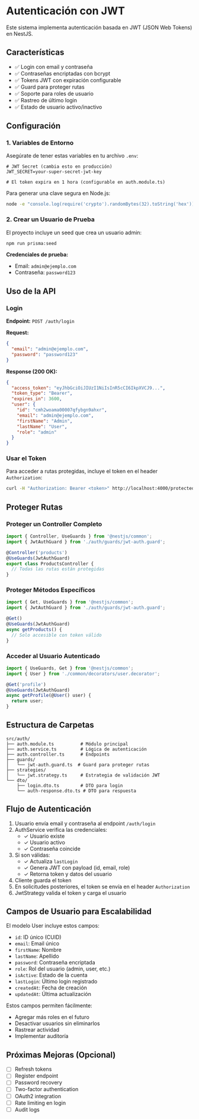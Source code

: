 # Autenticación con JWT

Este sistema implementa autenticación basada en JWT (JSON Web Tokens) en NestJS.

## Características

- ✅ Login con email y contraseña
- ✅ Contraseñas encriptadas con bcrypt
- ✅ Tokens JWT con expiración configurable
- ✅ Guard para proteger rutas
- ✅ Soporte para roles de usuario
- ✅ Rastreo de último login
- ✅ Estado de usuario activo/inactivo

## Configuración

### 1. Variables de Entorno

Asegúrate de tener estas variables en tu archivo `.env`:

```env
# JWT Secret (cambia esto en producción)
JWT_SECRET=your-super-secret-jwt-key

# El token expira en 1 hora (configurable en auth.module.ts)
```

Para generar una clave segura en Node.js:

```bash
node -e "console.log(require('crypto').randomBytes(32).toString('hex'))"
```

### 2. Crear un Usuario de Prueba

El proyecto incluye un seed que crea un usuario admin:

```bash
npm run prisma:seed
```

**Credenciales de prueba:**

- Email: `admin@ejemplo.com`
- Contraseña: `password123`

## Uso de la API

### Login

**Endpoint:** `POST /auth/login`

**Request:**

```json
{
  "email": "admin@ejemplo.com",
  "password": "password123"
}
```

**Response (200 OK):**

```json
{
  "access_token": "eyJhbGciOiJIUzI1NiIsInR5cCI6IkpXVCJ9...",
  "token_type": "Bearer",
  "expires_in": 3600,
  "user": {
    "id": "cmh2woama00007qfybgn9ahxr",
    "email": "admin@ejemplo.com",
    "firstName": "Admin",
    "lastName": "User",
    "role": "admin"
  }
}
```

### Usar el Token

Para acceder a rutas protegidas, incluye el token en el header `Authorization`:

```bash
curl -H "Authorization: Bearer <token>" http://localhost:4000/protected-route
```

## Proteger Rutas

### Proteger un Controller Completo

```typescript
import { Controller, UseGuards } from '@nestjs/common';
import { JwtAuthGuard } from './auth/guards/jwt-auth.guard';

@Controller('products')
@UseGuards(JwtAuthGuard)
export class ProductsController {
  // Todas las rutas están protegidas
}
```

### Proteger Métodos Específicos

```typescript
import { Get, UseGuards } from '@nestjs/common';
import { JwtAuthGuard } from './auth/guards/jwt-auth.guard';

@Get()
@UseGuards(JwtAuthGuard)
async getProducts() {
  // Solo accesible con token válido
}
```

### Acceder al Usuario Autenticado

```typescript
import { UseGuards, Get } from '@nestjs/common';
import { User } from './common/decorators/user.decorator';

@Get('profile')
@UseGuards(JwtAuthGuard)
async getProfile(@User() user) {
  return user;
}
```

## Estructura de Carpetas

```
src/auth/
├── auth.module.ts          # Módulo principal
├── auth.service.ts         # Lógica de autenticación
├── auth.controller.ts      # Endpoints
├── guards/
│   └── jwt-auth.guard.ts  # Guard para proteger rutas
├── strategies/
│   └── jwt.strategy.ts     # Estrategia de validación JWT
└── dto/
    ├── login.dto.ts        # DTO para login
    └── auth-response.dto.ts # DTO para respuesta
```

## Flujo de Autenticación

1. Usuario envía email y contraseña al endpoint `/auth/login`
2. AuthService verifica las credenciales:
   - ✓ Usuario existe
   - ✓ Usuario activo
   - ✓ Contraseña coincide
3. Si son válidas:
   - ✓ Actualiza `lastLogin`
   - ✓ Genera JWT con payload (id, email, role)
   - ✓ Retorna token y datos del usuario
4. Cliente guarda el token
5. En solicitudes posteriores, el token se envía en el header `Authorization`
6. JwtStrategy valida el token y carga el usuario

## Campos de Usuario para Escalabilidad

El modelo User incluye estos campos:

- `id`: ID único (CUID)
- `email`: Email único
- `firstName`: Nombre
- `lastName`: Apellido
- `password`: Contraseña encriptada
- `role`: Rol del usuario (admin, user, etc.)
- `isActive`: Estado de la cuenta
- `lastLogin`: Último login registrado
- `createdAt`: Fecha de creación
- `updatedAt`: Última actualización

Estos campos permiten fácilmente:

- Agregar más roles en el futuro
- Desactivar usuarios sin eliminarlos
- Rastrear actividad
- Implementar auditoría

## Próximas Mejoras (Opcional)

- [ ] Refresh tokens
- [ ] Register endpoint
- [ ] Password recovery
- [ ] Two-factor authentication
- [ ] OAuth2 integration
- [ ] Rate limiting en login
- [ ] Audit logs
